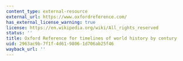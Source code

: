 ```yaml
---
content_type: external-resource
external_url: https://www.oxfordreference.com/
has_external_license_warning: true
license: https://en.wikipedia.org/wiki/All_rights_reserved
status: ''
title: Oxford Reference for timelines of world history by century
uid: 2963ac9b-7f1f-4d61-9806-1d706ab25f46
wayback_url: ''
---
```

